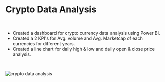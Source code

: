 # Crypto Data Analysis    
<br>

- Created a dashboard for crypto currency data analysis using Power BI.    
- Created a 2 KPI's for Avg. volume and Avg. Marketcap of each currencies for different years.    
- Created a line chart for daily high & low  and daily open & close price analysis.    

<br> 


![crypto data analysis](https://github.com/akshay-venur/Crypto-Data-Analysis/assets/43615481/9c3105f5-2b81-478c-a0fd-e07fbc32ef3f)
